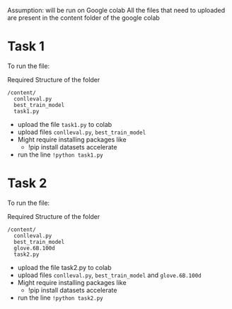 Assumption: will be run on Google colab
All the files that need to uploaded are present in the content folder of the google colab
# Task 1
To run the file: 

Required Structure of the folder

```
/content/
  conlleval.py
  best_train_model
  task1.py
```
- upload the file `task1.py` to colab
- upload files `conlleval.py`, `best_train_model` 
- Might require installing packages like 
  - !pip install datasets accelerate
- run the line `!python task1.py`


# Task 2
To run the file: 

Required Structure of the folder
```
/content/
  conlleval.py
  best_train_model
  glove.6B.100d
  task2.py

```
- upload the file task2.py to colab
- upload files `conlleval.py`, `best_train_model` and `glove.6B.100d`
- Might require installing packages like 
  - !pip install datasets accelerate
- run the line `!python task2.py`